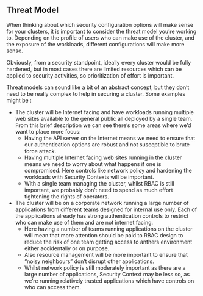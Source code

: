 ## Threat Model

When thinking about which security configuration options will make sense for your clusters, it is important to consider the threat model you’re working to. Depending on the profile of users who can make use of the cluster, and the exposure of the workloads, different configurations will make more sense.

Obviously, from a security standpoint, ideally every cluster would be fully hardened, but in most cases there are limited resources which can be applied to security activities, so prioritization of effort is important.

Threat models can sound like a bit of an abstract concept, but they don’t need to be really complex to help in securing a cluster. Some examples might be :

- The cluster will be Internet facing and have workloads running multiple web sites available to the general public all deployed by a single team. From this brief description we can see there’s some areas where we’d want to place more focus:
  -  Having the API server on the Internet means we need to ensure that our authentication options are robust and not susceptible to brute force attack.
  - Having multiple Internet facing web sites running in the cluster means we need to worry about what happens if one is compromised. Here controls like network policy and hardening the workloads with Security Contexts will be important.
  - With a single team managing the cluster, whilst RBAC is still important, we probably don’t need to spend as much effort tightening the rights of operators.
- The cluster will be on a corporate network running a large number of applications from different teams designed for internal use only. Each of the applications already has strong authentication controls to restrict who can make use of them and are not internet facing.
  - Here having a number of teams running applications on the cluster will mean that more attention should be paid to RBAC design to reduce the risk of one team getting access to anthers environment either accidentally or on purpose.
  - Also resource management will be more important to ensure that “noisy neighbours” don’t disrupt other applications.
  - Whilst network policy is still moderately important as there are a large number of applications, Security Context may be less so, as we’re running relatively trusted applications which have controls on who can access them.
